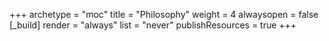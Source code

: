 +++ 
archetype = "moc" 
title = "Philosophy" 
weight = 4
alwaysopen = false
[_build]
  render = "always"
  list = "never"
  publishResources = true
+++